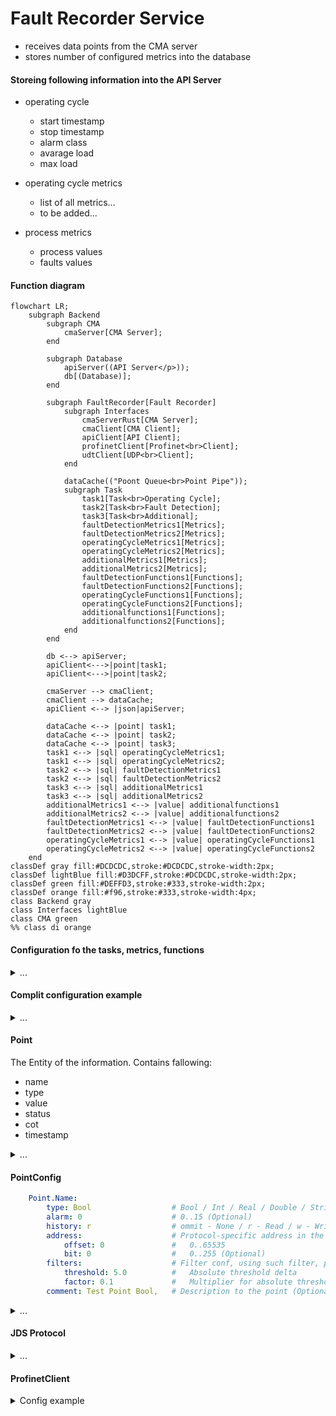 # Fault Recorder Service

- receives data points from the CMA server
- stores number of configured metrics into the database

#### Storeing following information into the API Server

- operating cycle
  - start timestamp
  - stop timestamp
  - alarm class
  - avarage load
  - max load

- operating cycle metrics
  - list of all metrics...
  - to be added...

- process metrics
  - process values
  - faults values

#### Function diagram

```mermaid
flowchart LR;
    subgraph Backend
        subgraph CMA
            cmaServer[CMA Server];
        end

        subgraph Database
            apiServer((API Server</p>));
            db[(Database)];
        end

        subgraph FaultRecorder[Fault Recorder]
            subgraph Interfaces
                cmaServerRust[CMA Server];
                cmaClient[CMA Client];
                apiClient[API Client];
                profinetClient[Profinet<br>Client];
                udtClient[UDP<br>Client];
            end

            dataCache(("Poont Queue<br>Point Pipe"));
            subgraph Task
                task1[Task<br>Operating Cycle];
                task2[Task<br>Fault Detection];
                task3[Task<br>Additional];
                faultDetectionMetrics1[Metrics];
                faultDetectionMetrics2[Metrics];
                operatingCycleMetrics1[Metrics];
                operatingCycleMetrics2[Metrics];
                additionalMetrics1[Metrics];
                additionalMetrics2[Metrics];
                faultDetectionFunctions1[Functions];
                faultDetectionFunctions2[Functions];
                operatingCycleFunctions1[Functions];
                operatingCycleFunctions2[Functions];
                additionalfunctions1[Functions];
                additionalfunctions2[Functions];
            end
        end

        db <--> apiServer;
        apiClient<--->|point|task1;
        apiClient<--->|point|task2;

        cmaServer --> cmaClient;
        cmaClient --> dataCache;
        apiClient <--> |json|apiServer;

        dataCache <--> |point| task1;
        dataCache <--> |point| task2;
        dataCache <--> |point| task3;
        task1 <--> |sql| operatingCycleMetrics1;
        task1 <--> |sql| operatingCycleMetrics2;
        task2 <--> |sql| faultDetectionMetrics1
        task2 <--> |sql| faultDetectionMetrics2
        task3 <--> |sql| additionalMetrics1
        task3 <--> |sql| additionalMetrics2
        additionalMetrics1 <--> |value| additionalfunctions1
        additionalMetrics2 <--> |value| additionalfunctions2
        faultDetectionMetrics1 <--> |value| faultDetectionFunctions1
        faultDetectionMetrics2 <--> |value| faultDetectionFunctions2
        operatingCycleMetrics1 <--> |value| operatingCycleFunctions1
        operatingCycleMetrics2 <--> |value| operatingCycleFunctions2
    end
classDef gray fill:#DCDCDC,stroke:#DCDCDC,stroke-width:2px;
classDef lightBlue fill:#D3DCFF,stroke:#DCDCDC,stroke-width:2px;
classDef green fill:#DEFFD3,stroke:#333,stroke-width:2px;
classDef orange fill:#f96,stroke:#333,stroke-width:4px;
class Backend gray
class Interfaces lightBlue
class CMA green
%% class di orange    
```

#### Configuration fo the tasks, metrics, functions

<details> 
    <summary>...</summary>

```yaml
service CmaClient:
    addres: 127.0.0.1:8881  # Self local addres
    cycle: 1 ms             # operating cycle time of the module
    auth:                   # some auth credentials
    in queue in-queue:
        max-length: 10000
    out queue: MultiQueue.in-queue

service ProfinetClient Ied01:
    cycle: 1 ms                         # operating cycle time of the module, if 0 or ommited, module read cycle will be disable
    in queue in-queue:
        max-length: 10000
    out queue: MultiQueue.in-queue
    # name Ied01:                       # device will be executed in the independent thread, must have unique name
    protocol: 'profinet'
    description: 'S7-IED-01'
    ip: '192.168.100.243'
    rack: 0
    slot: 1
    diagnosis:                          # internal diagnosis, delete/comment to disable
        point Status:                   # Ok(0) / Invalid(10)
            type: 'Int'
            # history: r
        point Connection:               # Ok(0) / Invalid(10)
            type: 'Int'
            # history: r    
    db db899:                       # multiple DB blocks are allowed, must have unique namewithing parent device
        description: 'db899 | Exhibit - drive data'
        number: 899
        offset: 0
        size: 8
        point Drive.Speed: 
            type: 'Real'
            offset: 0
        point Drive.OutputVoltage: 
            type: 'Real'
            offset: 4
    db db999:                       # multiple DB blocks are allowed, must have unique namewithing parent device
        description: 'db899 | Exhibit - drive data'
        number: 899
        offset: 0
        size: 6
        point Drive.positionFromHoist: 
            type: 'Real'
            offset: 0
        point Capacitor.Capacity: 
            type: 'Int'
            offset: 4

service ProfinetClient Ied02:
    cycle: 1 ms                         # operating cycle time of the module, if 0 or ommited, module read cycle will be disable
    in queue in-queue:
        max-length: 10000
    out queue: MultiQueue.in-queue
    name Ied02:                       # device will be executed in the independent thread, must have unique name
    protocol: 'profinet'
    description: 'S7-IED-02'
    ip: '192.168.100.243'
    rack: 0
    slot: 1
    diagnosis:                          # internal diagnosis, delete/comment to disable
        point Status:                   # Ok(0) / Invalid(10)
            type: 'Int'
            # history: r
        point Connection:               # Ok(0) / Invalid(10)
            type: 'Int'
            # history: r    
    db db899:                       # multiple DB blocks are allowed, must have unique namewithing parent device
        description: 'db899 | Exhibit - drive data'
        number: 899
        offset: 0
        size: 34
        point ChargeIn.On: 
            type: 'Bool'
            offset: 30
            bit: 0
        point ChargeOut.On: 
            type: 'Bool'
            offset: 32
            bit: 0


service ApiClient:
    cycle: 1 ms
    reconnect: 1 s  # default 3 s
    address: 127.0.0.1:8080
    in queue api-link:
        max-length: 10000
    out queue: MultiQueue.in-queue

service MultiQueue:
    in queue in-queue:
        max-length: 10000
    out queue:
        - task1.recv-queue
        - CmaClient.in-queue
        - CmaServer.in-queue

service Task CoreTask:
    cycle: 1 ms
    in queue api-link:
        max-length: 10000

    fn ToMultiQueue:            # points will be produced as regular Points to the MultiQueue
        point CraneMovement.BoomDown:           # /AppName/CoreTask/CraneMovement.BoomDown
            type: 'Int'
            offset: 14
            comment: 'Индикация опускания рукояти'
            input:
                const real 0.05


service Task OperatingCycle:
    cycle: 500 ms       # operating cycle time of the task
    in queue api-link:
        max-length: 10000

    fn ToApiQueue:              # Metric 1
        queue: api-queue
        input fn SqlMetric:
            initial: 0.123      # начальное значение
            table: table_name
            sql: "insert into {table} (id, value, timestamp) values ({id}, {input.value}, {input3.value});"
            input let Var3:
                    input fn add:
                        input1 fn add:
                            input1: const real 0.2
                            input2: point real '/path/Point.Name'
                        input2:
                            const real 0.05
            input3 fn add:
                input1:
                    var0
                input2: point real '/path/Point.Name'

    fn ToApiQueue:              # Metric 2
        queue: api-queue
        input fn SqlMetric:
            initial: 0.123      # начальное значение
            table: table_name
            sql: "insert into {table} (id, value, timestamp) values ({id}, {input.value}, {input3.value});"
            input: point real '/path/Point.Name'

    fn ToApiQueue:              # Metric 3
        queue: api-queue
        input fn SqlMetric:
            initial: 0.123      # начальное значение
            table: table_name
            sql: "insert into {table} (id, value, timestamp) values ({id}, {input.value}, {input3.value});"
            input fn or:
                input1: point real '/path/Point.Name1'
                input1: point real '/path/Point.Name2'
                input1: point real '/path/Point.Name3'

service Task FaultDetection:
    cycle: 100 ms       # operating cycle time of the module
    outputQueue: operatingCycleQueue
    fn ToApiQueue:              # Metric 1
        input1: ...
            ...
        input2: ...
            ...
```

</details>

#### Complit configuration example

<details>
    <summary>...</summary>

```yaml
name: ApplicationName
description: Short explanation / purpose etc.

service MultiQueue:
    in queue in-queue:
        max-length: 10000
    out queue:
        - TaskTestReceiver.queue

service Task Task1:
    cycle: 1 ms
    in queue recv-queue:
        max-length: 10000
    let var0: 
        input: const real 2.224

    fn ToMultiQueue:
        in1 point CraneMovement.BoomUp: 
            type: 'Int'
            comment: 'Some indication'
            input fn add:
                input1 fn add:
                    input1: const real 0.2
                    input2: point real '/path/Point.Name'
        in2 point CraneMovement.BoomDown: 
            type: 'real'
            history: r
            comment: 'Some indication'
            input: const real 0.07

        in3 point CraneMovement.WinchUp: 
            type: 'real'
            history: r
            comment: 'Some indication'
            input: var0

service ApiClient:
    cycle: 1 ms
    reconnect: 1 s  # default 3 s
    address: 127.0.0.1:8080
    database: test_api_query
    in queue api-link:
        max-length: 10000
    out queue: MultiQueue.queue
    auth_token: 123!@#
    # debug: true

service TcpServer:
    cycle: 1 ms
    reconnect: 1 s  # default 3 s
    address: {}
    auth: none      # auth: none / auth-secret: pass: ... / auth-ssh: path: ...
    in queue link:
        max-length: 10000
    out queue: MultiQueue.in-queue

service TcpClient:
    cycle: 1 ms
    reconnect: 1 s  # default 3 s
    address: 127.0.0.1:8080
    in queue link:
        max-length: 10000
    out queue: MultiQueue.queue

service ProfinetClient Ied01:
    cycle: 1 ms                         # operating cycle time of the module, if 0 or ommited, module read cycle will be disable
    in queue in-queue:
        max-length: 10000
    out queue: MultiQueue.in-queue
    # name Ied01:                       # device will be executed in the independent thread, must have unique name
    protocol: 'profinet'
    description: 'S7-IED-01'
    ip: '192.168.100.243'
    rack: 0
    slot: 1
    diagnosis:                          # internal diagnosis, delete/comment to disable
        point Status:                   # Ok(0) / Invalid(10)
            type: 'Int'
            # history: r
        point Connection:               # Ok(0) / Invalid(10)
            type: 'Int'
            # history: r    
    db db899:                       # multiple DB blocks are allowed, must have unique namewithing parent device
        # description: 'db899 | Exhibit - drive data'
        number: 899
        offset: 0
        size: 34
        point Drive.Speed: 
            type: 'Real'
            offset: 0
        point Drive.OutputVoltage: 
            type: 'Real'
            offset: 4
        point Drive.DCVoltage: 
            type: 'Real'
            offset: 8
        point Drive.Current: 
            type: 'Real'
            offset: 12
            history: r
        point Drive.Torque: 
            type: 'Real'
            offset: 16
    db db999:                       # multiple DB blocks are allowed, must have unique namewithing parent device
        description: 'db899 | Exhibit - drive data'
        number: 899
        offset: 0
        size: 34
        point Drive.positionFromMru: 
            type: 'Real'
            offset: 20
        point Drive.positionFromHoist: 
            type: 'Real'
            offset: 24
        point Capacitor.Capacity: 
            type: 'Int'
            offset: 28
        point ChargeIn.On: 
            type: 'Bool'
            offset: 30
            bit: 0
        point ChargeOut.On: 
            type: 'Bool'
            offset: 32
            bit: 0

service ProfinetClient Ied02:
    cycle: 1 ms                         # operating cycle time of the module, if 0 or ommited, module read cycle will be disable
    in queue in-queue:
        max-length: 10000
    out queue: MultiQueue.in-queue
    name Ied02:                       # device will be executed in the independent thread, must have unique name
    protocol: 'profinet'
    description: 'S7-IED-02'
    ip: '192.168.100.243'
    rack: 0
    slot: 1
    diagnosis:                          # internal diagnosis, delete/comment to disable
        point Status:                   # Ok(0) / Invalid(10)
            type: 'Int'
            # history: r
        point Connection:               # Ok(0) / Invalid(10)
            type: 'Int'
            # history: r
    db db899:                       # multiple DB blocks are allowed, must have unique namewithing parent device
        description: 'db899 | Exhibit - drive data'
        number: 899
        offset: 0
        size: 34
        point Drive.Speed: 
            type: 'Real'
            offset: 0
        point Drive.OutputVoltage: 
            type: 'Real'
            offset: 4
        point Drive.DCVoltage: 
            type: 'Real'
            offset: 8
        point Drive.Current: 
            type: 'Real'
            offset: 12
        point Drive.Torque: 
            type: 'Real'
            offset: 16
        point Drive.positionFromMru: 
            type: 'Real'
            offset: 20
        point Drive.positionFromHoist: 
            type: 'Real'
            offset: 24
        point Capacitor.Capacity: 
            type: 'Int'
            offset: 28
        point ChargeIn.On: 
            type: 'Bool'
            offset: 30
            bit: 0
        point ChargeOut.On: 
            type: 'Bool'
            offset: 32
            bit: 0
```

</details>

#### Point

The Entity of the information. Contains fallowing:

- name
- type
- value
- status
- cot
- timestamp

<details>
    <summary>...</summary>

##### Point.name

Unique within all the system (similar to the linux system full file path).

- Begins with "/",
- consists of the path divided by the "/",
- Ends with the name (name can be divided by the dot / multiple dots)

Examples:

```js
'/AppName/Service/Point.Name'
'/AppName/Device/Point.Name'
'/AppName/SubAppName/Device/Point.Name'
```

##### Point.type

The type of the containing information stored in the Point.value field. Fallowing types are supported:

- Bool - true / false
- Int - i64 - The 64-bit signed integer type.
- Real - f32 - A 32-bit floating point type (specifically, the "binary32" type defined in IEEE 754-2008).
- Double - f64 - A 64-bit floating point type (specifically, the "binary64" type defined in IEEE 754-2008).
- String - string of the variable length

##### Point.value

Contains the information of the type corresponding with the Point.type field

##### Point.status

The status of the containing information:

- Ok = 0 - Information was successfully updated from the source device;
- Obsolete = 2 - For example system was jast started and information stored from the prevouse session;
- TimeInvalid = 3 - The time of the server / Device is not synchronized with precision time source;
- Invalid = 10 - Information was read from the device but currently connection with that device is lost;

##### Point.cot

Cause and direction of the transmission:

- Inf - Information - common information basically comming from the Device / Server to the Client
- Act - Activation - the command comming from the Client to the Device / Server
- ActCon - Activation | Confirmation - the confirmation of the successfully executed command
- ActErr - Activation | Error - the information about falied command
- Req - Request - the request to the server, besicaly contains some specific json
- ReqCon - Request | Confirmation reply - the confirmation of the successfully performed request
- ReqErr - Request | Error reply - the information about falied request

##### Point.timestamp

Contains a timestamp in the format corresponding with RFC 3339 and ISO 8601 date and time string:

- Includes milliseconds and microseconds,
- Local time zone offset can be included

Such as:
`2024-02-19T12:16:57.648504907Z`

</details>

#### PointConfig

```yaml
    Point.Name:
        type: Bool                  # Bool / Int / Real / Double / String / Json
        alarm: 0                    # 0..15 (Optional)
        history: r                  # ommit - None / r - Read / w - Write / rw - ReadWrite (Optional)
        address:                    # Protocol-specific address in the source device (Optional)
            offset: 0               #   0..65535
            bit: 0                  #   0..255 (Optional)
        filters:                    # Filter conf, using such filter, point can be filtered immediately after input's parser
            threshold: 5.0          #   Absolute threshold delta
            factor: 0.1             #   Multiplier for absolute threshold delta - in this case the delta will be accumulated
        comment: Test Point Bool,   # Description to the point (Optional)
```

<details>
    <summary>...</summary>

##### PointConfig.type

The type of the containing information stored in the Point.value field.
Corresponding with Point.Value.
Fallowing types are supported:

- Bool - true / false
- Int - i64 - The 64-bit signed integer type.
- Real - f32 - A 32-bit floating point type (specifically, the "binary32" type defined in IEEE 754-2008).
- Double - f64 - A 64-bit floating point type (specifically, the "binary64" type defined in IEEE 754-2008).
- String - string of the variable length
- Json - coming soon

##### PointConfig.alarm

The alarm class of the point, determains how it will be shown in the Alarm List of the Client application:

- 0 - alarm disabled (can be omitted)
- 1 - Emergency Alarm (State when equipment can't work anymore)
- 2 - Not in use (Sub class of Emergency Alarm)
- 3 - Not in use (Sub class of Emergency Alarm)
- 4 - Warning (Important events to pay attention)
- 5 - Not in use
- 6 - Not in use
- 7 - Not in use
- 8 - Not in use
- 9 - Not in use
- 10 - Not in use
- 11 - Not in use
- 12 - Not in use
- 13 - Not in use
- 14 - Not in use
- 15 - Not in use

##### PointConfig.history

Point config history option, determines for which direction will be enabled history option:

- None - history parameter was omitted / deactivated
- r / read / Read - history parameter active for points coming from devicec to the clients
- w / write / Write - history parameter active for points (commands) coming from clients to the devices
- rw / readwrite / ReadWrite - history parameter active for points & points (commands) both directions

##### PointConfig.address

General implementation of the PointConfig.address
For specific protocols can have custom implementations

```yaml
    address:                    # Protocol-specific address in the source device (Optional)
        offset: 0               # 0..65535 - Some address / ofset withing the device
        bit: 0                  # 0..255 (Optional) - can be used for boolean bits stored in some address / offset
```

##### PointConfig.filters

Sequence of the prefilters - executed during parsing data points from the protocol line
Allows to avoid unnecessary transmissions of the same value

- threshold - float insensitivity parameter to the absolute changes of the value,  
    1).
    $$delta = \mid value_i - value_{i-1}\mid;$$
    2).
    $$delta > threshold :\quad value updated$$
    $$delta \leq threshold :\quad value ignored$$

- factor - integral factor, if present:  
    1).
    $$delta = delta_{i-1} + \mid (value_i - value_{i-1})\mid factor;$$
    2).
    $$delta > threshold :\quad value updated$$
    $$delta \leq threshold :\quad value ignored$$

</details>

#### JDS Protocol

<details>
    <summary>...</summary>

##### Request "Points"

- Req

```json
{
    "type":"String",    Bool / Int / Real/ Double / String
    "value":"",
    "name":"/App/Jds/Points",
    "status":0,
    "cot":"Req",    Inf / Act / ActCon / ActErr / Req / ReqCon / ReqErr
    "timestamp":"2024-03-11T14:33:19.510314994+00:00"
}
```

- ReqCon

```json
{
    "type":"String",    Bool / Int / Real / Double / String
    "value":"{
        "Point.Name.0":{"address":{"bit":0,"offset":0},"alarm":0,"comment":"Test Point Bool","filters":{"threshold":5.0},"type":"Bool"},
        "Point.Name.1":{"address":{"bit":0,"offset":0},"alarm":0,"comment":"Test Point Bool","filters":{"factor":0.1,"threshold":5.0},"type":"Bool"},
        "PointName1":{"address":{"offset":0},"comment":"Test Point","history":"r","type":"Int"},
        "PointName2":{"address":{"offset":0},"alarm":4,"comment":"Test Point","type":"Int"},
        "PointName3":{"address":{"offset":12},"comment":"Test Point","history":"w","type":"Int"},
        "PointName4":{"address":{"offset":12},"comment":"Test Point","history":"rw","type":"Int"}
    }",
    "name":"/App/Jds/Points",
    "status":0,
    "cot":"RecCon",    Inf / Act / ActCon / ActErr / Req / ReqCon / ReqErr
    "timestamp":"2024-03-11T14:33:19.510314994+00:00"
}
```

- ReqErr

```json
{
    "type":"String",    Bool / Int / Real / Double / String
    "value":"",
    "name":"/App/Jds/Points",
    "status":0,
    "cot":"ReqErr",    Inf / Act / ActCon / ActErr / Req / ReqCon / ReqErr
    "timestamp":"2024-03-11T14:33:19.510314994+00:00"
}
```

##### Request "Subscribe"

- Req

```json
{
    "type":"String",    Bool / Int / Real / Double / String
    "value":"[]",
    "name":"/App/Jds/Subscribe",
    "status":0,
    "cot":"Req",    Inf / Act / ActCon / ActErr / Req / ReqCon / ReqErr
    "timestamp":"2024-03-11T14:33:19.510314994+00:00"
}
```

- ReqCon

```json
{
    "type":"String",    Bool / Int / Real / Double / String
    "value":"",
    "name":"/App/Jds/Subscribe",
    "status":0,
    "cot":"RecCon",    Inf / Act / ActCon / ActErr / Req / ReqCon / ReqErr
    "timestamp":"2024-03-11T14:33:19.510314994+00:00"
}
```

ReqErr

```json
{
    "type":"String",    Bool / Int / Real / Double / String
    "value":"",
    "name":"/App/Jds/Subscribe",
    "status":0,
    "cot":"ReqErr",    Inf / Act / ActCon / ActErr / Req / ReqCon / ReqErr
    "timestamp":"2024-03-11T14:33:19.510314994+00:00"
}
```

</details>

#### ProfinetClient

<details>
    <summary>Config example</summary>

```yaml
service ProfinetClient Ied01:
    cycle: 500 ms                         # operating cycle time of the module
    # in queue in-queue:
        # max-length: 10000
    subscribe: MultiQueue
    out queue: MultiQueue.in-queue
    protocol: 'profinet'
    description: 'S7-IED-01'
    ip: '192.168.130.243'
    rack: 0
    slot: 1
    diagnosis:                          # internal diagnosis
        point Status:                   # Ok(0) / Invalid(10)
            type: 'Int'
            # history: r
        point Connection:               # Ok(0) / Invalid(10)
            type: 'Int'
            # history: r
    db db_name:                         # multiple DB blocks are allowed, must have unique namewithing parent device
        # description: 'db899 | Exhibit - drive data'
        number: 899
        offset: 0
        size: 34
        cycle: 10 ms
        point Drive.Speed: 
            type: 'Real'
            address:
                offset: 0
        point Drive.OutputVoltage: 
            type: 'Real'
            address:
                offset: 4
    db db_name_:                        # multiple DB blocks are allowed, must have unique namewithing parent device
        description: 'db899 | Exhibit - drive data'
        number: 899
        offset: 0
        size: 34
        cycle: 10 ms
        point Capacitor.Capacity: 
            type: 'Int'
            address:
                offset: 28
        point Capacitor.ChargeIn.On: 
            type: 'Bool'
            address:
                offset: 30
                bit: 0
        point Capacitor.ChargeOut.On: 
            type: 'Bool'
            address:
                offset: 32
                bit: 0
```

</details>
